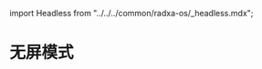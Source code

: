 import Headless from "../../../common/radxa-os/\_headless.mdx";

# 无屏模式

<Headless remote_ssh="../getting-started/basic-software-conf#ssh" />
